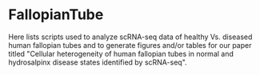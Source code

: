 # FallopianTube

Here lists scripts used to analyze scRNA-seq data of healthy Vs. diseased human fallopian tubes and to generate figures and/or tables for our paper titled "Cellular heterogeneity of human fallopian tubes in normal and hydrosalpinx disease states identified by scRNA-seq".
